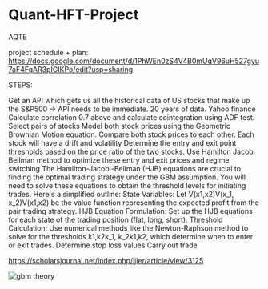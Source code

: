 # Quant-HFT-Project
AQTE

project schedule + plan: https://docs.google.com/document/d/1PhWEn0zS4V4B0mUqV96uH527gyu7aF4FqAR3pIGIKPo/edit?usp=sharing

STEPS:

Get an API which gets us all the historical data of US stocks that make up the S&P500 -> API needs to be immediate. 20 years of data. Yahoo finance
Calculate correlation 0.7 above and calculate cointegration using ADF test. Select pairs of stocks
Model both stock prices using the Geometric Brownian Motion equation. Compare both stock prices to each other. Each stock will have a drift and volatility
Determine the entry and exit point thresholds based on the price ratio of the two stocks. Use Hamilton Jacobi Bellman method to optimize these entry and exit prices and regime switching
The Hamilton-Jacobi-Bellman (HJB) equations are crucial to finding the optimal trading strategy under the GBM assumption. You will need to solve these equations to obtain the threshold levels for initiating trades. Here's a simplified outline:
State Variables: Let V(x1,x2)V(x_1, x_2)V(x1​,x2​) be the value function representing the expected profit from the pair trading strategy.
HJB Equation Formulation: Set up the HJB equations for each state of the trading position (flat, long, short).
Threshold Calculation: Use numerical methods like the Newton-Raphson method to solve for the thresholds k1,k2k_1, k_2k1​,k2​, which determine when to enter or exit trades.
Determine stop loss values
Carry out trade


https://scholarsjournal.net/index.php/ijier/article/view/3125


![gbm theory](https://github.com/user-attachments/assets/bdfe0b7e-09ae-4441-8090-5ad18ebe3381)
